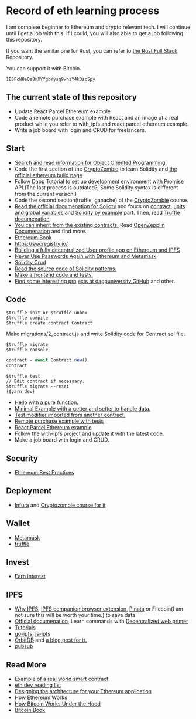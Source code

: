 # Record of eth learning process

I am complete beginner to Ethereum and crypto relevant tech. I will continue until I get a job with this. If I could, you will also able to get a job following this repository.

If you want the similar one for Rust, you can refer to [the Rust Full Stack](https://github.com/steadylearner/Rust-Full-Stack) Repository.

You can support it with Bitcoin.

```console
1ESPcN8eQs8mXYYgbYysg9whzY4k3scSpy	
```

## The current state of this repository

* Update React Parcel Ethereum example
* Code a remote purchase example with React and an image of a real product while you refer to with_ipfs and react parcel ethereum example.
* Write a job board with login and CRUD for freelancers.

## Start

* [Search and read information for Object Oriented Programming.](https://www.google.com/search?&q=what+is+obejct+oriented+programming)
* Code the first section of the [CryptoZombie](https://cryptozombies.io/en/) to learn Solidity and [the official ethereum build page](https://ethereum.org/en/build/)
* Follow [Dapp Tutorial](https://www.dappuniversity.com/articles/the-ultimate-ethereum-dapp-tutorial) to set up development environment with Promise API.(The last process is outdated?, Some Solidity syntax is different from the current version.)
* Code the second section(truffle, ganache) of the [CryptoZombie](https://cryptozombies.io/en/) course.
* [Read the official documenation for Solidty](https://solidity.readthedocs.io/en/latest/introduction-to-smart-contracts.html) and foucs on [contract](https://solidity.readthedocs.io/en/latest/contracts.html#), [units and global variables](https://solidity.readthedocs.io/en/latest/units-and-global-variables.html) and [Solidity by example](https://solidity.readthedocs.io/en/latest/solidity-by-example.html#safe-remote-purchase) part. Then, read [Truffle documenation](https://www.trufflesuite.com/docs/truffle/getting-started/debugging-your-contracts) 
* [You can inherit from the existing contracts.](https://github.com/OpenZeppelin/openzeppelin-contracts/tree/master/contracts) Read [OpenZepplin Documenation](https://docs.openzeppelin.com/contracts/3.x/) and find more.
* [Ethereum Book](https://github.com/ethereumbook/ethereumbook)
* https://swcregistry.io/
* [Building a fully decentralized User profile app on Ethereum and IPFS](https://medium.com/@sebinatx/building-a-fully-decentralized-user-profile-dapp-on-ethereum-and-ipfs-e55afac35718)
* [Never Use Passwords Again with Ethereum and Metamask](https://hackernoon.com/never-use-passwords-again-with-ethereum-and-metamask-b61c7e409f0d)
* [Solidity Crud](https://medium.com/robhitchens/solidity-crud-part-1-824ffa69509a)
* [Read the source code of Solidity patterns.](https://github.com/fravoll/solidity-patterns)
* [Make a frontend code and tests.](https://github.com/pbrudny/learning-solidity-2018)
* [Find some interesting projects at dappuniversity GitHub](https://github.com/dappuniversity) and other.


## Code

```console
$truffle init or $truffle unbox
$truffle compile
$truffle create contract Contract
```

Make migrations/2_contract.js and write Solidity code for Contract.sol file.

```console
$truffle migrate
$truffle console
```

```js
contract = await Contract.new()
contract
```

```console
$truffle test
// Edit contract if necessary.
$truffle migrate --reset
($yarn dev)
```

* [Hello with a pure function.](https://github.com/steadylearner/ethdev-diary/tree/master/code/hello)
* [Minimal Example with a getter and setter to handle data.](https://github.com/steadylearner/ethdev-diary/tree/master/code/storage)
* [Test modifier imported from another contract.](https://github.com/steadylearner/ethdev-diary/tree/master/code/counter)
* [Remote purchase example with tests](https://github.com/steadylearner/ethdev-diary/tree/master/start/purchase)
* [React Parcel Ethereum example](https://github.com/steadylearner/ethdev-diary/tree/master/start/react-parcel-eth)
* Follow the with-ipfs project and update it with the latest code.
* Make a job board with login and CRUD.

## Security

* [Ethereum Best Practices](https://consensys.github.io/smart-contract-best-practices/known_attacks/#integer-overflow-and-underflow)

## Deployment

* [Infura](https://infura.io/) and [Cryptozombie course for it](https://cryptozombies.io/pt/lesson/10/chapter/2)

## Wallet

* [Metamask](https://www.google.com/search?&q=metamask)
* [truffle](https://github.com/trufflesuite/truffle-hdwallet-provider)

## Invest

* [Earn interest](https://cryptobriefing.com/yield-farming-defi-beginners-guide-earning-interest-crypto/)

## IPFS

* [Why IPFS](https://www.youtube.com/watch?v=zE_WSLbqqvo), [IPFS companion browser extension](https://addons.mozilla.org/en-US/firefox/addon/ipfs-companion/), [Pinata](https://www.google.com/search?&q=pinata+ipfs) or Filecoin(I am not sure this will be worth your time.) to save data
* [Official documenation](https://docs.ipfs.io/), Learn commands with [Decentralized web primer](https://flyingzumwalt.gitbooks.io/decentralized-web-primer/)
* [Tutorials](https://proto.school/#/tutorials)
* [go-ipfs](https://github.com/ipfs/go-ipfs), [js-ipfs](https://github.com/ipfs/js-ipfs)
* [OrbitDB](https://github.com/orbitdb/orbit-db) and [a blog post for it.](https://medium.com/@rossbulat/orbitdb-deploying-the-distributed-ipfs-database-with-react-79afa1a7fabb)
* [pubsub](https://blog.ipfs.io/25-pubsub/)

## Read More 

* [Example of a real world smart contract](https://www.reddit.com/r/ethereum/comments/a4mmum/example_of_a_real_world_smart_contract_i_read/)
* [eth dev reading list](https://github.com/yippee-ki-yay/eth-dev-reading-list)
* [Designing the architecture for your Ethereum application](https://blog.openzeppelin.com/designing-the-architecture-for-your-ethereum-application-9cec086f8317/)
* [How Ethereum Works](https://consensys.net/blog/blockchain-explained/how-ethereum-works-part-2-smart-contracts-gas-and-dapps/)
* [How Bitcoin Works Under the Hood](http://www.imponderablethings.com/2013/07/how-bitcoin-works-under-hood.html)
* [Bitcoin Book](https://github.com/bitcoinbook/bitcoinbook)
